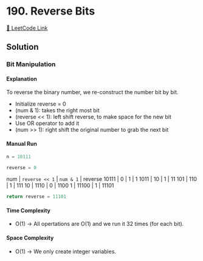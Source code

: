 # 190. Reverse Bits

[🔗 LeetCode Link](https://leetcode.com/problems/reverse-bits/description/)

## Solution

### Bit Manipulation

#### Explanation

To reverse the binary number, we re-construct the number bit by bit.

- Initialize reverse = 0
- (num & 1): takes the right most bit
- (reverse << 1): left shift reverse, to make space for the new bit
- Use OR operator to add it
- (num >> 1): right shift the original number to grab the next bit

#### Manual Run

```python
n = 10111

reverse = 0
```

num | `reverse << 1` | `num & 1` | reverse
10111 | 0 | 1 | 1
1011 | 10 | 1 | 11
101 | 110 | 1 | 111
10 | 1110 | 0 | 1100
1  | 11100 | 1 | 11101

```python
return reverse = 11101
```

#### Time Complexity

- O(1) -> All opertations are O(1) and we run it 32 times (for each bit). 

#### Space Complexity

- O(1) -> We only create integer variables.

